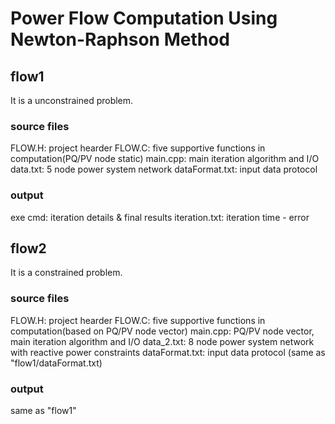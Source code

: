 # Power Flow Computation Using Newton-Raphson Method
## flow1
It is a unconstrained problem.
### source files
FLOW.H: project hearder
FLOW.C: five supportive functions in computation(PQ/PV node static)
main.cpp: main iteration algorithm and I/O
data.txt: 5 node power system network
dataFormat.txt: input data protocol
### output
exe cmd: iteration details & final results
iteration.txt: iteration time - error
  
  
## flow2
It is a constrained problem.
### source files
FLOW.H: project hearder
FLOW.C: five supportive functions in computation(based on PQ/PV node vector)
main.cpp: PQ/PV node vector, main iteration algorithm and I/O
data_2.txt: 8 node power system network with reactive power constraints
dataFormat.txt: input data protocol (same as "flow1/dataFormat.txt)
### output
same as "flow1"